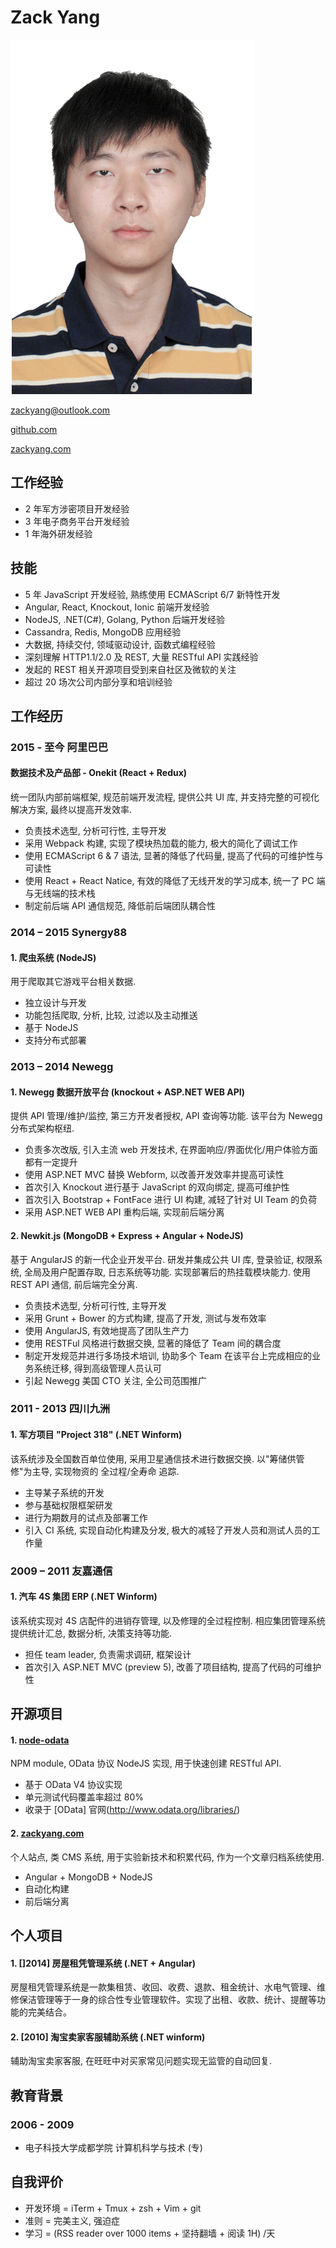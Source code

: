 # Zack Yang

![img](index.jpg)

[zackyang@outlook.com](mailto:zackyang@outlook.com)

[github.com](https://github.com/TossShinHwa)

[zackyang.com](http://zackyang.com)


## 工作经验
- 2 年军方涉密项目开发经验
- 3 年电子商务平台开发经验
- 1 年海外研发经验


## 技能

- 5 年 JavaScript 开发经验, 熟练使用 ECMAScript 6/7 新特性开发
- Angular, React, Knockout, Ionic 前端开发经验
- NodeJS, .NET(C#), Golang, Python 后端开发经验
- Cassandra, Redis, MongoDB 应用经验
- 大数据, 持续交付, 领域驱动设计, 函数式编程经验
- 深刻理解 HTTP1.1/2.0 及 REST, 大量 RESTful API 实践经验
- 发起的 REST 相关开源项目受到来自社区及微软的关注
- 超过 20 场次公司内部分享和培训经验

## 工作经历

### 2015 - 至今 阿里巴巴
#### 数据技术及产品部 - Onekit (React + Redux)

统一团队内部前端框架, 规范前端开发流程, 提供公共 UI 库, 并支持完整的可视化解决方案, 最终以提高开发效率.

- 负责技术选型, 分析可行性, 主导开发
- 采用 Webpack 构建, 实现了模块热加载的能力, 极大的简化了调试工作
- 使用 ECMAScript 6 & 7 语法, 显著的降低了代码量, 提高了代码的可维护性与可读性
- 使用 React + React Natice,  有效的降低了无线开发的学习成本, 统一了 PC 端与无线端的技术栈
- 制定前后端 API 通信规范, 降低前后端团队耦合性


### 2014 – 2015 Synergy88

#### 1. 爬虫系统 (NodeJS)

用于爬取其它游戏平台相关数据.

- 独立设计与开发
- 功能包括爬取, 分析, 比较, 过滤以及主动推送
- 基于 NodeJS
- 支持分布式部署


### 2013 – 2014 Newegg

#### 1. Newegg 数据开放平台 (knockout + ASP.NET WEB API)

提供 API 管理/维护/监控, 第三方开发者授权, API 查询等功能. 该平台为 Newegg 分布式架构枢纽.

- 负责多次改版, 引入主流 web 开发技术, 在界面响应/界面优化/用户体验方面都有一定提升
- 使用 ASP.NET MVC 替换 Webform, 以改善开发效率并提高可读性
- 首次引入 Knockout 进行基于 JavaScript 的双向绑定, 提高可维护性
- 首次引入 Bootstrap + FontFace 进行 UI 构建, 减轻了针对 UI Team 的负荷
- 采用 ASP.NET WEB API 重构后端, 实现前后端分离

#### 2. Newkit.js (MongoDB + Express + Angular + NodeJS)

基于 AngularJS 的新一代企业开发平台. 研发并集成公共 UI 库, 登录验证, 权限系统, 全局及用户配置存取, 日志系统等功能. 实现部署后的热挂载模块能力. 使用 REST API 通信, 前后端完全分离.

- 负责技术选型, 分析可行性, 主导开发
- 采用 Grunt + Bower 的方式构建, 提高了开发, 测试与发布效率
- 使用 AngularJS, 有效地提高了团队生产力
- 使用 RESTFul 风格进行数据交换, 显著的降低了 Team 间的耦合度
- 制定开发规范并进行多场技术培训, 协助多个 Team 在该平台上完成相应的业务系统迁移, 得到高级管理人员认可
- 引起 Newegg 美国 CTO 关注, 全公司范围推广

### 2011 - 2013 四川九洲
#### 1. 军方项目 "Project 318" (.NET Winform)
该系统涉及全国数百单位使用, 采用卫星通信技术进行数据交换. 以"筹储供管修"为主导, 实现物资的 全过程/全寿命 追踪.

- 主导某子系统的开发
- 参与基础权限框架研发
- 进行为期数月的试点及部署工作
- 引入 CI 系统, 实现自动化构建及分发, 极大的减轻了开发人员和测试人员的工作量

### 2009 – 2011 友嘉通信
#### 1. 汽车 4S 集团 ERP (.NET Winform)

该系统实现对 4S 店配件的进销存管理, 以及修理的全过程控制. 相应集团管理系统提供统计汇总, 数据分析, 决策支持等功能.
- 担任 team leader, 负责需求调研, 框架设计
- 首次引入 ASP.NET MVC (preview 5), 改善了项目结构, 提高了代码的可维护性


## 开源项目
#### 1. [node-odata](https://www.npmjs.org/package/node-odata)

NPM module, OData 协议 NodeJS 实现, 用于快速创建 RESTful API.

- 基于 OData V4 协议实现
- 单元测试代码覆盖率超过 80%
- 收录于 [OData] 官网(http://www.odata.org/libraries/)

#### 2. [zackyang.com](http://zackyang.com)

个人站点, 类 CMS 系统, 用于实验新技术和积累代码, 作为一个文章归档系统使用.

- Angular + MongoDB + NodeJS
- 自动化构建
- 前后端分离


## 个人项目

#### 1. []2014] 房屋租凭管理系统 (.NET + Angular)

房屋租凭管理系统是一款集租赁、收回、收费、退款、租金统计、水电气管理、维修保洁管理等于一身的综合性专业管理软件。实现了出租、收款、统计、提醒等功能的完美结合。

#### 2. [2010] 淘宝卖家客服辅助系统 (.NET winform)

辅助淘宝卖家客服, 在旺旺中对买家常见问题实现无监管的自动回复.



## 教育背景

### 2006 - 2009
- 电子科技大学成都学院 计算机科学与技术 (专)


## 自我评价
- 开发环境 = iTerm + Tmux + zsh + Vim + git
- 准则 = 完美主义, 强迫症
- 学习 = (RSS reader over 1000 items + 坚持翻墙 + 阅读 1H) /天

